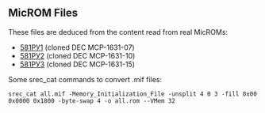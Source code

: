 ## MicROM Files

These files are deduced from the content read from real MicROMs:
- [581РУ1](/lsi/rom/007.mif) (cloned DEC MCP-1631-07)
- [581РУ2](/lsi/rom/010.mif) (cloned DEC MCP-1631-10)
- [581РУ3](/lsi/rom/015.mif) (cloned DEC MCP-1631-15)

Some srec_cat commands to convert .mif files:

```
srec_cat all.mif -Memory_Initialization_File -unsplit 4 0 3 -fill 0x00 0x0000 0x1800 -byte-swap 4 -o all.rom --VMem 32
```